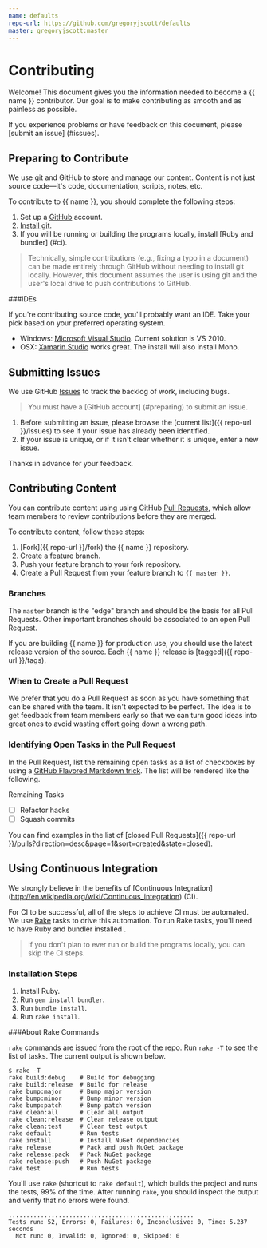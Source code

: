 ```yaml
---
name: defaults
repo-url: https://github.com/gregoryjscott/defaults
master: gregoryjscott:master
---
```


# Contributing

Welcome! This document gives you the information needed to become a {{ name }} contributor. Our goal is to make contributing as smooth and as painless as possible. 

If you experience problems or have feedback on this document, please [submit an issue] (#issues).

## <a name="preparing"></a>Preparing to Contribute

We use git and GitHub to store and manage our content. Content is not just source code—it's code, documentation, scripts, notes, etc.

To contribute to {{ name }}, you should complete the following steps:

1. Set up a [GitHub](https://github.com) account.
1. [Install git](https://help.github.com/articles/set-up-git).
1. If you will be running or building the programs locally, install [Ruby and bundler] (#ci).

>Technically, simple contributions (e.g., fixing a typo in a document) can be made entirely through GitHub without needing to install git locally. However, this document assumes the user is using git and the user's local drive to push contributions to GitHub.

###IDEs

If you're contributing source code, you'll probably want an IDE. Take your pick based on your preferred operating system.

- Windows: [Microsoft Visual Studio](http://www.microsoft.com/en-us/download/details.aspx?id=34673). Current solution is VS 2010.
- OSX: [Xamarin Studio](http://xamarin.com/download) works great. The install will also install Mono.

## <a name="issues"></a>Submitting Issues

We use GitHub [Issues](https://guides.github.com/features/issues/) to track the backlog of work, including bugs. 

>You must have a [GitHub account] (#preparing) to submit an issue. 

1. Before submitting an issue, please browse the [current list]({{ repo-url }}/issues) to see if your issue has already been identified. 
1. If your issue is unique, or if it isn't clear whether it is unique, enter a new issue. 

Thanks in advance for your feedback.

## Contributing Content 

You can contribute content using using GitHub [Pull Requests](https://help.github.com/articles/using-pull-requests), which allow team members to review contributions before they are merged.

To contribute content, follow these steps:

1. [Fork]({{ repo-url }}/fork) the {{ name }} repository.
2. Create a feature branch.
3. Push your feature branch to your fork repository.
4. Create a Pull Request from your feature branch to `{{ master }}`.

### Branches

The `master` branch is the "edge" branch and should be the basis for all Pull Requests. Other important branches should be associated to an open Pull Request.

If you are building {{ name }} for production use, you should use the latest release version of the source. Each {{ name }} release is [tagged]({{ repo-url }}/tags). 

### When to Create a Pull Request
We prefer that you do a Pull Request as soon as you have something that can be shared with the team. It isn't expected to be perfect. The idea is to get feedback from team members early so that we can turn good ideas into great ones to avoid wasting effort going down a wrong path. 

### Identifying Open Tasks in the Pull Request
In the Pull Request, list the remaining open tasks as a list of checkboxes by using a [GitHub Flavored Markdown trick](https://github.com/blog/1375%0A-task-lists-in-gfm-issues-pulls-comments). The list will be rendered like the following.

Remaining Tasks
- [ ] Refactor hacks
- [ ] Squash commits

You can find examples in the list of [closed Pull Requests]({{ repo-url }}/pulls?direction=desc&page=1&sort=created&state=closed).

## <a name="ci"></a>Using Continuous Integration

We strongly believe in the benefits of [Continuous Integration] (http://en.wikipedia.org/wiki/Continuous_integration) (CI). 

For CI to be successful, all of the steps to achieve CI must be automated. We use [Rake](http://rake.rubyforge.org/) tasks to drive this automation. To run Rake tasks, you'll need to have Ruby and bundler installed .

>If you don't plan to ever run or build the programs locally, you can skip the CI steps.

### Installation Steps

1. Install Ruby.
1. Run `gem install bundler`.
1. Run `bundle install`.
1. Run `rake install`.

###About Rake Commands

`rake` commands are issued from the root of the repo. Run `rake -T` to see the list of tasks. The current output is shown below.

```
$ rake -T
rake build:debug    # Build for debugging
rake build:release  # Build for release
rake bump:major     # Bump major version
rake bump:minor     # Bump minor version
rake bump:patch     # Bump patch version
rake clean:all      # Clean all output
rake clean:release  # Clean release output
rake clean:test     # Clean test output
rake default        # Run tests
rake install        # Install NuGet dependencies
rake release        # Pack and push NuGet package
rake release:pack   # Pack NuGet package
rake release:push   # Push NuGet package
rake test           # Run tests
```

You'll use `rake` (shortcut to `rake default`), which builds the project and runs the tests, 99% of the time. After running `rake`, you should inspect the output and verify that no errors were found.

```
....................................................
Tests run: 52, Errors: 0, Failures: 0, Inconclusive: 0, Time: 5.237 seconds
  Not run: 0, Invalid: 0, Ignored: 0, Skipped: 0

```

